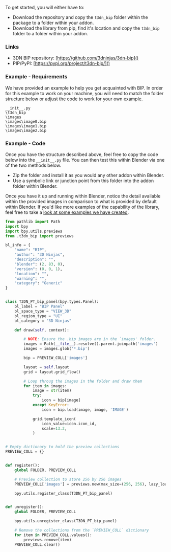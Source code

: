 To get started, you will either have to:

-   Download the repository and copy the `t3dn_bip` folder within the package
    to a folder within your addon.
-   Download the library from pip, find it's location and copy the `t3dn_bip`
    folder to a folder within your addon.

### Links

-   3DN BIP repository: [https://github.com/3dninjas/3dn-bip]()
-   PIP/PyPI: [https://pypi.org/project/t3dn-bip/]()

### Example - Requirements

We have provided an example to help you get acquainted with BIP. In order for
this example to work on your machine, you will need to match the folder
structure below or adjust the code to work for your own example.

```
__init__.py
\t3dn_bip
\images
\images\image0.bip
\images\image1.bip
\images\image2.bip
```

### Example - Code

Once you have the structure described above, feel free to copy the code below
into the `__init__.py` file. You can then test this within Blender via one of
the two methods below.

-   Zip the folder and install it as you would any other addon within Blender.
-   Use a symbolic link or junction point from this folder into the addon folder
    within Blender.

Once you have it up and running within Blender, notice the detail available
within the provided images in comparison to what is provided by default within
Blender.
If you'd like more examples of the capability of the library, feel free to take
a [look at some examples we have created](example.md).

```python
from pathlib import Path
import bpy
import bpy.utils.previews
from .t3dn_bip import previews

bl_info = {
    "name": "BIP",
    "author": "3D Ninjas",
    "description": "",
    "blender": (2, 83, 0),
    "version": (0, 0, 1),
    "location": "",
    "warning": "",
    "category": "Generic"
}


class T3DN_PT_bip_panel(bpy.types.Panel):
    bl_label = "BIP Panel"
    bl_space_type = "VIEW_3D"
    bl_region_type = "UI"
    bl_category = "3D Ninjas"

    def draw(self, context):

        # NOTE: Ensure the .bip images are in the `images' folder.
        images = Path(__file__).resolve().parent.joinpath('images')
        images = images.glob('*.bip')

        bip = PREVIEW_COLL['images']

        layout = self.layout
        grid = layout.grid_flow()

        # Loop throug the images in the folder and draw them
        for item in images:
            image = str(item)
            try:
                icon = bip[image]
            except KeyError:
                icon = bip.load(image, image, 'IMAGE')

            grid.template_icon(
                icon_value=icon.icon_id,
                scale=13.2,
            )


# Empty dictionary to hold the preview collections
PREVIEW_COLL = {}


def register():
    global FOLDER, PREVIEW_COLL

    # Preview collection to store 256 by 256 images
    PREVIEW_COLL['images'] = previews.new(max_size=(256, 256), lazy_load=True)

    bpy.utils.register_class(T3DN_PT_bip_panel)


def unregister():
    global FOLDER, PREVIEW_COLL

    bpy.utils.unregister_class(T3DN_PT_bip_panel)

    # Remove the collections from the `PREVIEW_COLL` dictionary
    for item in PREVIEW_COLL.values():
        previews.remove(item)
    PREVIEW_COLL.clear()
```
